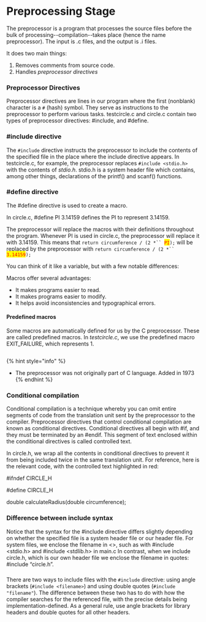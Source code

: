 # Preprocessing Stage

The preprocessor is a program that processes the source files before the bulk of processing--compilation--takes place (hence the name preprocessor). The input is .c files, and the output is .i files.

It does two main things:

1. Removes comments from source code.&#x20;
2. Handles _preprocessor directives_

### Preprocessor Directives

Preprocessor directives are lines in our program where the first (nonblank) character is a `#` (hash) symbol. They serve as instructions to the preprocessor to perform various tasks. testcircle.c and circle.c contain two types of preprocessor directives: #include, and #define.&#x20;

### #include directive

The `#include` directive instructs the preprocessor to include the contents of the specified file in the place where the include directive appears. In testcircle.c, for example, the preprocessor replaces `#include <stdio.h>` with the contents of _stdio.h_. stdio.h is a system header file which contains, among other things, declarations of the printf() and scanf() functions.&#x20;

### #define directive

The #define directive is used to create a macro.&#x20;

In circle.c, #define PI 3.14159 defines the PI to represent 3.14159.

The preprocessor will replace the macros with their definitions throughout the program. Whenever PI is used in circle.c, the preprocessor will replace it with 3.14159. This means that `return circumference / (2 *`` `<mark style="color:red;">`PI`</mark>`);` will be replaced by the preprocessor with `return circumference / (2 *`` `<mark style="color:red;">`3.14159`</mark>`);`

You can think of it like a variable, but with a few notable differences:&#x20;



Macros offer several advantages:

* &#x20;It makes programs easier to read.&#x20;
* It makes programs easier to modify.
* &#x20;It helps avoid inconsistencies and typographical errors.&#x20;

#### Predefined macros

Some macros are automatically defined for us by the C preprocessor. These are called predefined macros. In _testcircle.c_, we use the predefined macro EXIT\_FAILURE, which represents 1.&#x20;



<figure><img src="../../.gitbook/assets/Screenshot 2024-03-04 at 11.43.20 AM.png" alt=""><figcaption></figcaption></figure>

































{% hint style="info" %}
* The preprocessor was not originally part of C language. Added in 1973&#x20;
{% endhint %}

### Conditional compilation

Conditional compilation is a technique whereby you can omit entire segments of code from the translation unit sent by the preprocessor to the compiler. Preprocessor directives that control conditional compilation are known as conditional directives. Conditional directives all begin with #if, and they must be terminated by an #endif. This segment of text enclosed within the conditional directives is called controlled text.&#x20;

In circle.h, we wrap all the contents in conditional directives to prevent it from being included twice in the same translation unit. For reference, here is the relevant code, with the controlled text highlighted in red:

\#ifndef CIRCLE\_H

\#define CIRCLE\_H

double calculateRadius(double circumference);&#x20;



### Difference between include syntax

Notice that the syntax for the #include directive differs slightly depending on whether the specified file is a system header file or our header file. For system files, we enclose the filename in <>, such as with #include \<stdio.h> and #include \<stdlib.h> in main.c In contrast, when we include circle.h, which is our own header file we enclose the filename in quotes: #include “circle.h”.&#x20;

###

There are two ways to include files with the `#include` directive: using angle brackets (`#include <filename>`) and using double quotes (`#include "filename"`). The difference between these two has to do with how the compiler searches for the referenced file, with the precise details being implementation-defined. As a general rule, use angle brackets for library headers and double quotes for all other headers.&#x20;
